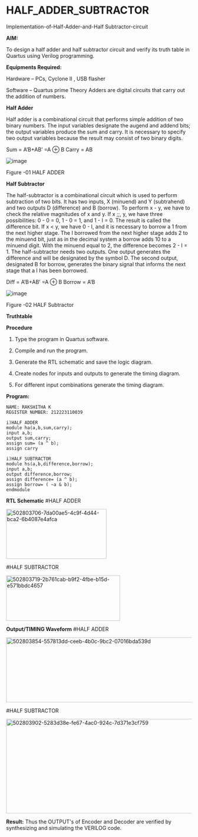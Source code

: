 # HALF_ADDER_SUBTRACTOR

Implementation-of-Half-Adder-and-Half Subtractor-circuit

**AIM:**

To design a half adder and half subtractor circuit and verify its truth table in Quartus using Verilog programming.

**Equipments Required:**

Hardware – PCs, Cyclone II , USB flasher 

Software – Quartus prime Theory Adders are digital circuits that carry out the addition of numbers.

**Half Adder**

Half adder is a combinational circuit that performs simple addition of two binary numbers. The input variables designate the augend and addend bits; the output variables produce the sum and carry. It is necessary to specify two output variables because the result may consist of two binary digits.

Sum = A’B+AB’ =A ⊕ B Carry = AB

![image](https://github.com/naavaneetha/HALF_ADDER_SUBTRACTOR/assets/154305477/bd4a0b2c-cdbc-4184-ab08-81578f121e1f)

Figure -01 HALF ADDER

**Half Subtractor**

The half-subtractor is a combinational circuit which is used to perform subtraction of two bits. It has two inputs, X (minuend) and Y (subtrahend) and two outputs D (difference) and B (borrow). To perform x - y, we have to check the relative magnitudes of x and y. If x ;;, y, we have three possibilities: 0 - 0 = 0, 1 - 0 = 1, and 1 - I = 0. The result is called the difference bit. If x < y, we have 0 - I, and it is necessary to borrow a 1 from the next higher stage. The I borrowed from the next higher stage adds 2 to the minuend bit, just as in the decimal system a borrow adds 10 to a minuend digit. With the minuend equal to 2, the difference becomes 2 - I = 1. The half-subtractor needs two outputs. One output generates the difference and will be designated by the symbol D. The second output, designated B for borrow, generates the binary signal that informs the next stage that a I has been borrowed. 

Diff = A’B+AB’ =A ⊕ B
Borrow = A’B

 ![image](https://github.com/naavaneetha/HALF_ADDER_SUBTRACTOR/assets/154305477/d76b099c-513f-4e7c-843a-e2fd028a531a)

Figure -02 HALF Subtractor

**Truthtable**

**Procedure**

1.	Type the program in Quartus software.

2.	Compile and run the program.

3.	Generate the RTL schematic and save the logic diagram.

4.	Create nodes for inputs and outputs to generate the timing diagram.

5.	For different input combinations generate the timing diagram.


**Program:**
~~~
NAME: RAKSHITHA K
REGISTER NUMBER: 212223110039

i)HALF ADDER
module ha(a,b,sum,carry);
input a,b;
output sum,carry;
assign sum= (a ^ b);
assign carry

i)HALF SUBTRACTOR
module hs(a,b,difference,borrow);
input a,b;
output difference,borrow;
assign difference= (a ^ b);
assign borrow= ( ~a & b);
endmodule

~~~
**RTL Schematic**
#HALF ADDER

<img width="272" height="135" alt="502803706-7da00ae5-4c9f-4d44-bca2-6b4087e4afca" src="https://github.com/user-attachments/assets/a32b04f6-7a65-4d15-9729-0b6f274d4414" />

#HALF SUBTRACTOR

<img width="309" height="123" alt="502803719-2b761cab-b9f2-4fbe-b15d-e571bbdc4657" src="https://github.com/user-attachments/assets/88bf2319-f1d9-4536-9dad-fc1b16d9ff59" />

**Output/TIMING Waveform**
#HALF ADDER

<img width="823" height="176" alt="502803854-557813dd-ceeb-4b0c-9bc2-07016bda539d" src="https://github.com/user-attachments/assets/862b5ab0-cdcf-4c3b-ad7e-a63b2a8825f0" />

#HALF SUBTRACTOR

<img width="819" height="256" alt="502803902-5283d38e-fe67-4ac0-924c-7d371e3cf759" src="https://github.com/user-attachments/assets/6a6cbf6d-c2bb-4040-a5c3-0524c42f1a75" />

**Result:**
Thus the OUTPUT's of Encoder and Decoder are verified by synthesizing and simulating the VERILOG code.

